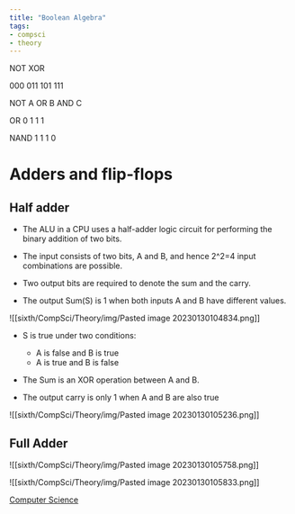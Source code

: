 ```yaml
---
title: "Boolean Algebra"
tags:
- compsci
- theory
---
```


NOT
XOR

000
011
101
111

NOT A OR B AND C

OR
0
1
1
1


NAND
1
1
1
0


# Adders and flip-flops


## Half adder

- The ALU in a CPU uses a half-adder logic circuit for performing the binary addition of two bits.
- The input consists of two bits, A and B, and hence 2^2=4 input combinations are possible.

- Two output bits are required to denote the sum and the carry.
- The output Sum(S) is 1 when both inputs A and B have different values.

![[sixth/CompSci/Theory/img/Pasted image 20230130104834.png]]

- S is true under two conditions:
	- A is false and B is true
	- A is true and B is false
- The Sum is an XOR operation between A and B.

- The output carry is only 1 when A and B are also true

![[sixth/CompSci/Theory/img/Pasted image 20230130105236.png]]

## Full Adder 

![[sixth/CompSci/Theory/img/Pasted image 20230130105758.png]]

![[sixth/CompSci/Theory/img/Pasted image 20230130105833.png]]





[Computer Science](/ComputerScience)